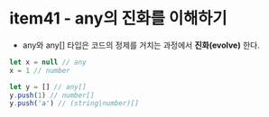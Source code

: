 # item41 - any의 진화를 이해하기
- any와 any[] 타입은 코드의 정제를 거치는 과정에서 **진화(evolve)** 한다.

```typescript
let x = null // any
x = 1 // number

let y = [] // any[]
y.push(1) // number[]
y.push('a') // (string|number)[]
```